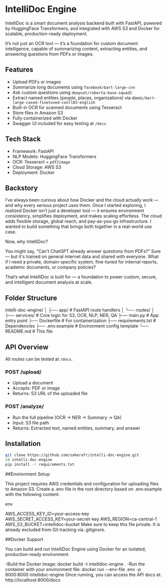 # IntelliDoc Engine

IntelliDoc is a smart document analysis backend built with FastAPI, powered by HuggingFace Transformers, and integrated with AWS S3 and Docker for scalable, production-ready deployment.

It’s not just an OCR tool — it’s a foundation for custom document intelligence, capable of summarizing content, extracting entities, and answering questions from PDFs or images.

## Features

- Upload PDFs or images
- Summarize long documents using `facebook/bart-large-cnn`
- Ask custom questions using `deepset/roberta-base-squad2`
- Extract named entities (people, places, organizations) via `dbmdz/bert-large-cased-finetuned-conll03-english`
- Built-in OCR for scanned documents using Tesseract
- Store files in Amazon S3
- Fully containerized with Docker
- Swagger UI included for easy testing at `/docs`

## Tech Stack

- Framework: FastAPI
- NLP Models: HuggingFace Transformers
- OCR: Tesseract + `pdf2image`
- Cloud Storage: AWS S3
- Deployment: Docker

## Backstory

I’ve always been curious about how Docker and the cloud actually work — and why every serious project uses them. Once I started exploring, I realized Docker isn’t just a developer tool — it ensures environment consistency, simplifies deployment, and makes scaling effortless. The cloud adds flexible storage, global reach, and pay-as-you-go infrastructure. I wanted to build something that brings both together in a real-world use case.

Now, why IntelliDoc?

You might say, “Can’t ChatGPT already answer questions from PDFs?” Sure — but it's trained on general internet data and shared with everyone. What if I need a private, domain-specific system, fine-tuned for internal reports, academic documents, or company policies?

That’s what IntelliDoc is built for — a foundation to power custom, secure, and intelligent document analysis at scale.
## Folder Structure

intelli-doc-engine/
│
├── app/                   # FastAPI route handlers
│   └── routes/
│
├── services/              # Core logic for S3, OCR, NLP, NER, QA
├── main.py                # App entry point
├── Dockerfile             # For containerization
├── requirements.txt       # Dependencies
├── .env.example           # Environment config template
└── README.md              # This file



## API Overview

All routes can be tested at `/docs`.

### POST /upload/

- Upload a document
- Accepts: PDF or image
- Returns: S3 URL of the uploaded file

### POST /analyze/

- Run the full pipeline (OCR → NER → Summary → QA)
- Input: S3 file path
- Returns: Extracted text, named entities, summary, and answer

## Installation

```bash
git clone https://github.com/saherafr/intelli-doc-engine.git
cd intelli-doc-engine
pip install -r requirements.txt
```
##Environment Setup

This project requires AWS credentials and configuration for uploading files to Amazon S3.
Create a .env file in the root directory based on .env.example with the following content:

env

AWS_ACCESS_KEY_ID=your-access-key
AWS_SECRET_ACCESS_KEY=your-secret-key
AWS_REGION=ca-central-1
AWS_S3_BUCKET=intellidoc-bucket
Make sure to keep this file private. It is already excluded from Git tracking via .gitignore.

##Docker Support 

You can build and run IntelliDoc Engine using Docker for an isolated, production-ready environment.

-Build the Docker image:
docker build -t intellidoc-engine .
-Run the container with your environment file:
docker run --env-file .env -p 8000:8000 intellidoc-engine
Once running, you can access the API docs at:
http://localhost:8000/docs

